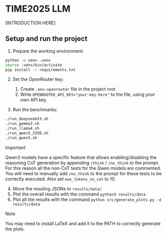 # TIME2025 LLM

[INTRODUCTION HERE]


## Setup and run the project
1. Prepare the working environment:
```sh
python -m venv .venv
source .venv/bin/activate
pip install -r requirements.txt
```

2. Set the OpenRouter key:
    1. Create `.env-openrouter` file in the project root
    2. Write `OPENROUTER_API_KEY="your-key-here"` to the file, using your own API key.

3. Run the benchmarks:
```sh
./run_deepseekV3.sh
./run_gemma3.sh
./run_llama4.sh
./run_qwen3_235B.sh
./run_qwen3.sh
```

> [!IMPORTANT]  
> Qwen3 models have a specific feature that allows enabling/disabling the reasoning CoT generation by appending `/think` / `/no_think` to the prompt. For this reason all the non-CoT tests for the Qwen models are commented. You will need to manually add `/no_think` to the prompt for these tests to be correctly executed. Also set `max_tokens_no_cot` to 10.

4. Move the resuling JSONs to `results/data/`
5. Plot the overall results with the command `python3 results/data`
6. Plot all the results with the command `python src/generate_plots.py -d results/data`

> [!NOTE]  
> You may need to install LaTeX and add it to the PATH to correctly generate the plots.